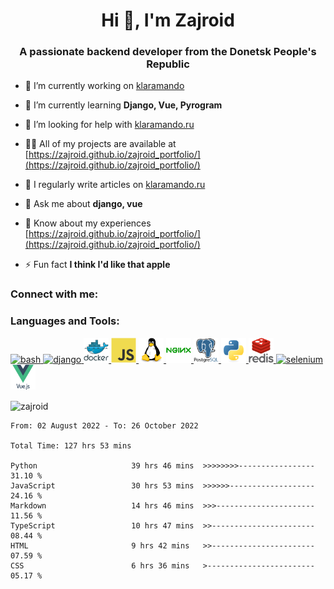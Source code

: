 <h1 align="center">Hi 👋, I'm Zajroid</h1>
<h3 align="center">A passionate backend developer from the Donetsk People's Republic</h3>

- 🔭 I’m currently working on [klaramando](klaramando.ru)

- 🌱 I’m currently learning **Django, Vue, Pyrogram**

- 🤝 I’m looking for help with [klaramando.ru](klaramando.ru)

- 👨‍💻 All of my projects are available at [https://zajroid.github.io/zajroid_portfolio/](https://zajroid.github.io/zajroid_portfolio/)

- 📝 I regularly write articles on [klaramando.ru](klaramando.ru)

- 💬 Ask me about **django, vue**

- 📄 Know about my experiences [https://zajroid.github.io/zajroid_portfolio/](https://zajroid.github.io/zajroid_portfolio/)

- ⚡ Fun fact **I think I'd like that apple**

<h3 align="left">Connect with me:</h3>
<p align="left">
</p>

<h3 align="left">Languages and Tools:</h3>
<p align="left"> <a href="https://www.gnu.org/software/bash/" target="_blank" rel="noreferrer"> <img src="https://www.vectorlogo.zone/logos/gnu_bash/gnu_bash-icon.svg" alt="bash" width="40" height="40"/> </a> <a href="https://www.djangoproject.com/" target="_blank" rel="noreferrer"> <img src="https://cdn.worldvectorlogo.com/logos/django.svg" alt="django" width="40" height="40"/> </a> <a href="https://www.docker.com/" target="_blank" rel="noreferrer"> <img src="https://raw.githubusercontent.com/devicons/devicon/master/icons/docker/docker-original-wordmark.svg" alt="docker" width="40" height="40"/> </a> <a href="https://developer.mozilla.org/en-US/docs/Web/JavaScript" target="_blank" rel="noreferrer"> <img src="https://raw.githubusercontent.com/devicons/devicon/master/icons/javascript/javascript-original.svg" alt="javascript" width="40" height="40"/> </a> <a href="https://www.linux.org/" target="_blank" rel="noreferrer"> <img src="https://raw.githubusercontent.com/devicons/devicon/master/icons/linux/linux-original.svg" alt="linux" width="40" height="40"/> </a> <a href="https://www.nginx.com" target="_blank" rel="noreferrer"> <img src="https://raw.githubusercontent.com/devicons/devicon/master/icons/nginx/nginx-original.svg" alt="nginx" width="40" height="40"/> </a> <a href="https://www.postgresql.org" target="_blank" rel="noreferrer"> <img src="https://raw.githubusercontent.com/devicons/devicon/master/icons/postgresql/postgresql-original-wordmark.svg" alt="postgresql" width="40" height="40"/> </a> <a href="https://www.python.org" target="_blank" rel="noreferrer"> <img src="https://raw.githubusercontent.com/devicons/devicon/master/icons/python/python-original.svg" alt="python" width="40" height="40"/> </a> <a href="https://redis.io" target="_blank" rel="noreferrer"> <img src="https://raw.githubusercontent.com/devicons/devicon/master/icons/redis/redis-original-wordmark.svg" alt="redis" width="40" height="40"/> </a> <a href="https://www.selenium.dev" target="_blank" rel="noreferrer"> <img src="https://raw.githubusercontent.com/detain/svg-logos/780f25886640cef088af994181646db2f6b1a3f8/svg/selenium-logo.svg" alt="selenium" width="40" height="40"/> </a> <a href="https://vuejs.org/" target="_blank" rel="noreferrer"> <img src="https://raw.githubusercontent.com/devicons/devicon/master/icons/vuejs/vuejs-original-wordmark.svg" alt="vuejs" width="40" height="40"/> </a> </p>


<p><img align="center" src="https://github-readme-stats.vercel.app/api/top-langs?username=zajroid&show_icons=true&locale=en&layout=compact" alt="zajroid" /></p>



<!--START_SECTION:waka-->

```text
From: 02 August 2022 - To: 26 October 2022

Total Time: 127 hrs 53 mins

Python                     39 hrs 46 mins  >>>>>>>>-----------------   31.10 %
JavaScript                 30 hrs 53 mins  >>>>>>-------------------   24.16 %
Markdown                   14 hrs 46 mins  >>>----------------------   11.56 %
TypeScript                 10 hrs 47 mins  >>-----------------------   08.44 %
HTML                       9 hrs 42 mins   >>-----------------------   07.59 %
CSS                        6 hrs 36 mins   >------------------------   05.17 %
```

<!--END_SECTION:waka-->

